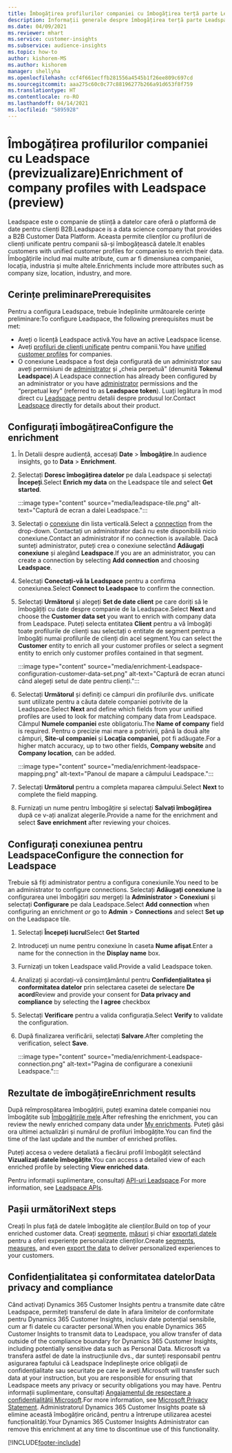 ```yaml
---
title: Îmbogățirea profilurilor companiei cu îmbogățirea terță parte Leadspace
description: Informații generale despre îmbogățirea terță parte Leadspace.
ms.date: 04/09/2021
ms.reviewer: mhart
ms.service: customer-insights
ms.subservice: audience-insights
ms.topic: how-to
author: kishorem-MS
ms.author: kishorem
manager: shellyha
ms.openlocfilehash: ccf4f661ecffb281556a4545b1f26ee809c697cd
ms.sourcegitcommit: aaa275c60c0c77c88196277b266a91d653f8f759
ms.translationtype: HT
ms.contentlocale: ro-RO
ms.lasthandoff: 04/14/2021
ms.locfileid: "5895928"
---
```

# <a name="enrichment-of-company-profiles-with-leadspace-preview"></a><span data-ttu-id="de1d8-103">Îmbogățirea profilurilor companiei cu Leadspace (previzualizare)</span><span class="sxs-lookup"><span data-stu-id="de1d8-103">Enrichment of company profiles with Leadspace (preview)</span></span>

<span data-ttu-id="de1d8-104">Leadspace este o companie de știință a datelor care oferă o platformă de date pentru clienți B2B.</span><span class="sxs-lookup"><span data-stu-id="de1d8-104">Leadspace is a data science company that provides a B2B Customer Data Platform.</span></span> <span data-ttu-id="de1d8-105">Aceasta permite clienților cu profiluri de clienți unificate pentru companii să-și îmbogățească datele.</span><span class="sxs-lookup"><span data-stu-id="de1d8-105">It enables customers with unified customer profiles for companies to enrich their data.</span></span> <span data-ttu-id="de1d8-106">Îmbogățirile includ mai multe atribute, cum ar fi dimensiunea companiei, locația, industria și multe altele.</span><span class="sxs-lookup"><span data-stu-id="de1d8-106">Enrichments include more attributes such as company size, location, industry, and more.</span></span>

## <a name="prerequisites"></a><span data-ttu-id="de1d8-107">Cerințe preliminare</span><span class="sxs-lookup"><span data-stu-id="de1d8-107">Prerequisites</span></span>

<span data-ttu-id="de1d8-108">Pentru a configura Leadspace, trebuie îndeplinite următoarele cerințe preliminare:</span><span class="sxs-lookup"><span data-stu-id="de1d8-108">To configure Leadspace, the following prerequisites must be met:</span></span>

- <span data-ttu-id="de1d8-109">Aveți o licență Leadspace activă.</span><span class="sxs-lookup"><span data-stu-id="de1d8-109">You have an active Leadspace license.</span></span>
- <span data-ttu-id="de1d8-110">Aveți [profiluri de clienți unificate](customer-profiles.md) pentru companii.</span><span class="sxs-lookup"><span data-stu-id="de1d8-110">You have [unified customer profiles](customer-profiles.md) for companies.</span></span>
- <span data-ttu-id="de1d8-111">O conexiune Leadspace a fost deja configurată de un administrator sau aveți permisiuni de [administrator](permissions.md#administrator) și „cheia perpetuă" (denumită **Tokenul Leadspace**).</span><span class="sxs-lookup"><span data-stu-id="de1d8-111">A Leadspace connection has already been configured by an administrator or you have [administrator](permissions.md#administrator) permissions and the “perpetual key” (referred to as **Leadspace token**).</span></span> <span data-ttu-id="de1d8-112">Luați legătura în mod direct cu [Leadspace](https://www.leadspace.com/products/leadspace-on-demand/) pentru detalii despre produsul lor.</span><span class="sxs-lookup"><span data-stu-id="de1d8-112">Contact [Leadspace](https://www.leadspace.com/products/leadspace-on-demand/) directly for details about their product.</span></span>

## <a name="configure-the-enrichment"></a><span data-ttu-id="de1d8-113">Configurați îmbogățirea</span><span class="sxs-lookup"><span data-stu-id="de1d8-113">Configure the enrichment</span></span>

1. <span data-ttu-id="de1d8-114">În Detalii despre audiență, accesați **Date** > **Îmbogățire**.</span><span class="sxs-lookup"><span data-stu-id="de1d8-114">In audience insights, go to **Data** > **Enrichment**.</span></span>

1. <span data-ttu-id="de1d8-115">Selectați **Doresc îmbogățirea datelor** pe dala Leadspace și selectați **Începeți**.</span><span class="sxs-lookup"><span data-stu-id="de1d8-115">Select **Enrich my data** on the Leadspace tile and select **Get started**.</span></span>

   :::image type="content" source="media/leadspace-tile.png" alt-text="Captură de ecran a dalei Leadspace.":::

1. <span data-ttu-id="de1d8-117">Selectați o [conexiune](connections.md) din lista verticală.</span><span class="sxs-lookup"><span data-stu-id="de1d8-117">Select a [connection](connections.md) from the drop-down.</span></span> <span data-ttu-id="de1d8-118">Contactați un administrator dacă nu este disponibilă nicio conexiune.</span><span class="sxs-lookup"><span data-stu-id="de1d8-118">Contact an administrator if no connection is available.</span></span> <span data-ttu-id="de1d8-119">Dacă sunteți administrator, puteți crea o conexiune selectând **Adăugați conexiune** și alegând **Leadspace**.</span><span class="sxs-lookup"><span data-stu-id="de1d8-119">If you are an administrator, you can create a connection by selecting **Add connection** and choosing **Leadspace**.</span></span> 

1. <span data-ttu-id="de1d8-120">Selectați **Conectați-vă la Leadspace** pentru a confirma conexiunea.</span><span class="sxs-lookup"><span data-stu-id="de1d8-120">Select **Connect to Leadspace** to confirm the connection.</span></span>

1. <span data-ttu-id="de1d8-121">Selectați **Următorul** și alegeți **Set de date client** pe care doriți să le îmbogățiți cu date despre companie de la Leadspace.</span><span class="sxs-lookup"><span data-stu-id="de1d8-121">Select **Next** and choose the **Customer data set** you want to enrich with company data from Leadspace.</span></span> <span data-ttu-id="de1d8-122">Puteți selecta entitatea **Client** pentru a vă îmbogăți toate profilurile de clienți sau selectați o entitate de segment pentru a îmbogăți numai profilurile de clienți din acel segment.</span><span class="sxs-lookup"><span data-stu-id="de1d8-122">You can select the **Customer** entity to enrich all your customer profiles or select a segment entity to enrich only customer profiles contained in that segment.</span></span>

    :::image type="content" source="media/enrichment-Leadspace-configuration-customer-data-set.png" alt-text="Captură de ecran atunci când alegeți setul de date pentru clienți.":::

1. <span data-ttu-id="de1d8-124">Selectați **Următorul** și definiți ce câmpuri din profilurile dvs. unificate sunt utilizate pentru a căuta datele companiei potrivite de la Leadspace.</span><span class="sxs-lookup"><span data-stu-id="de1d8-124">Select **Next** and define which fields from your unified profiles are used to look for matching company data from Leadspace.</span></span> <span data-ttu-id="de1d8-125">Câmpul **Numele companiei** este obligatoriu.</span><span class="sxs-lookup"><span data-stu-id="de1d8-125">The **Name of company** field is required.</span></span> <span data-ttu-id="de1d8-126">Pentru o precizie mai mare a potrivirii, până la două alte câmpuri, **Site-ul companiei** și **Locația companiei**, pot fi adăugate.</span><span class="sxs-lookup"><span data-stu-id="de1d8-126">For a higher match accuracy, up to two other fields, **Company website** and **Company location**, can be added.</span></span>

   :::image type="content" source="media/enrichment-leadspace-mapping.png" alt-text="Panoul de mapare a câmpului Leadspace.":::

1. <span data-ttu-id="de1d8-128">Selectați **Următorul** pentru a completa maparea câmpului.</span><span class="sxs-lookup"><span data-stu-id="de1d8-128">Select **Next** to complete the field mapping.</span></span>

1. <span data-ttu-id="de1d8-129">Furnizați un nume pentru îmbogățire și selectați **Salvați îmbogățirea** după ce v-ați analizat alegerile.</span><span class="sxs-lookup"><span data-stu-id="de1d8-129">Provide a name for the enrichment and select **Save enrichment** after reviewing your choices.</span></span>


## <a name="configure-the-connection-for-leadspace"></a><span data-ttu-id="de1d8-130">Configurați conexiunea pentru Leadspace</span><span class="sxs-lookup"><span data-stu-id="de1d8-130">Configure the connection for Leadspace</span></span> 

<span data-ttu-id="de1d8-131">Trebuie să fiți administrator pentru a configura conexiunile.</span><span class="sxs-lookup"><span data-stu-id="de1d8-131">You need to be an administrator to configure connections.</span></span> <span data-ttu-id="de1d8-132">Selectați **Adăugați conexiune** la configurarea unei îmbogățiri *sau* mergeți la **Administrator** > **Conexiuni** și selectați **Configurare** pe dala Leadspace.</span><span class="sxs-lookup"><span data-stu-id="de1d8-132">Select **Add connection** when configuring an enrichment *or* go to **Admin** > **Connections** and select **Set up** on the Leadspace tile.</span></span>

1. <span data-ttu-id="de1d8-133">Selectați **Începeți lucrul**</span><span class="sxs-lookup"><span data-stu-id="de1d8-133">Select **Get Started**</span></span> 

1. <span data-ttu-id="de1d8-134">Introduceți un nume pentru conexiune în caseta **Nume afișat**.</span><span class="sxs-lookup"><span data-stu-id="de1d8-134">Enter a name for the connection in the **Display name** box.</span></span>

1. <span data-ttu-id="de1d8-135">Furnizați un token Leadspace valid.</span><span class="sxs-lookup"><span data-stu-id="de1d8-135">Provide a valid Leadspace token.</span></span>

1. <span data-ttu-id="de1d8-136">Analizați și acordați-vă consimțământul pentru **Confidențialitatea și conformitatea datelor** prin selectarea casetei de selectare **De acord**</span><span class="sxs-lookup"><span data-stu-id="de1d8-136">Review and provide your consent for **Data privacy and compliance** by selecting the **I agree** checkbox</span></span>

1. <span data-ttu-id="de1d8-137">Selectați **Verificare** pentru a valida configurația.</span><span class="sxs-lookup"><span data-stu-id="de1d8-137">Select **Verify** to validate the configuration.</span></span>

1. <span data-ttu-id="de1d8-138">După finalizarea verificării, selectați **Salvare**.</span><span class="sxs-lookup"><span data-stu-id="de1d8-138">After completing the verification, select **Save**.</span></span>
   
   :::image type="content" source="media/enrichment-Leadspace-connection.png" alt-text="Pagina de configurare a conexiunii Leadspace.":::

## <a name="enrichment-results"></a><span data-ttu-id="de1d8-140">Rezultate de îmbogățire</span><span class="sxs-lookup"><span data-stu-id="de1d8-140">Enrichment results</span></span>

<span data-ttu-id="de1d8-141">După reîmprospătarea îmbogățirii, puteți examina datele companiei nou îmbogățite sub [Îmbogățirile mele](enrichment-hub.md).</span><span class="sxs-lookup"><span data-stu-id="de1d8-141">After refreshing the enrichment, you can review the newly enriched company data under [My enrichments](enrichment-hub.md).</span></span> <span data-ttu-id="de1d8-142">Puteți găsi ora ultimei actualizări și numărul de profiluri îmbogățite.</span><span class="sxs-lookup"><span data-stu-id="de1d8-142">You can find the time of the last update and the number of enriched profiles.</span></span>

<span data-ttu-id="de1d8-143">Puteți accesa o vedere detaliată a fiecărui profil îmbogățit selectând **Vizualizați datele îmbogățite**.</span><span class="sxs-lookup"><span data-stu-id="de1d8-143">You can access a detailed view of each enriched profile by selecting **View enriched data**.</span></span>

<span data-ttu-id="de1d8-144">Pentru informații suplimentare, consultați [API-uri Leadspace](https://support.leadspace.com/hc/en-us/sections/201997649-API).</span><span class="sxs-lookup"><span data-stu-id="de1d8-144">For more information, see [Leadspace APIs](https://support.leadspace.com/hc/en-us/sections/201997649-API).</span></span>

## <a name="next-steps"></a><span data-ttu-id="de1d8-145">Pașii următori</span><span class="sxs-lookup"><span data-stu-id="de1d8-145">Next steps</span></span>

<span data-ttu-id="de1d8-146">Creați în plus față de datele îmbogățite ale clienților.</span><span class="sxs-lookup"><span data-stu-id="de1d8-146">Build on top of your enriched customer data.</span></span> <span data-ttu-id="de1d8-147">Creați [segmente](segments.md), [măsuri](measures.md) și chiar [exportați datele](export-destinations.md) pentru a oferi experiențe personalizate clienților.</span><span class="sxs-lookup"><span data-stu-id="de1d8-147">Create [segments](segments.md), [measures](measures.md), and even [export the data](export-destinations.md) to deliver personalized experiences to your customers.</span></span>

## <a name="data-privacy-and-compliance"></a><span data-ttu-id="de1d8-148">Confidențialitatea și conformitatea datelor</span><span class="sxs-lookup"><span data-stu-id="de1d8-148">Data privacy and compliance</span></span>

<span data-ttu-id="de1d8-149">Când activați Dynamics 365 Customer Insights pentru a transmite date către Leadspace, permiteți transferul de date în afara limitelor de conformitate pentru Dynamics 365 Customer Insights, inclusiv date potențial sensibile, cum ar fi datele cu caracter personal.</span><span class="sxs-lookup"><span data-stu-id="de1d8-149">When you enable Dynamics 365 Customer Insights to transmit data to Leadspace, you allow transfer of data outside of the compliance boundary for Dynamics 365 Customer Insights, including potentially sensitive data such as Personal Data.</span></span> <span data-ttu-id="de1d8-150">Microsoft va transfera astfel de date la instrucțiunile dvs., dar sunteți responsabil pentru asigurarea faptului că Leadspace îndeplinește orice obligații de confidențialitate sau securitate pe care le aveți.</span><span class="sxs-lookup"><span data-stu-id="de1d8-150">Microsoft will transfer such data at your instruction, but you are responsible for ensuring that Leadspace meets any privacy or security obligations you may have.</span></span> <span data-ttu-id="de1d8-151">Pentru informații suplimentare, consultați [Angajamentul de respectare a confidențialității Microsoft](https://go.microsoft.com/fwlink/?linkid=396732).</span><span class="sxs-lookup"><span data-stu-id="de1d8-151">For more information, see [Microsoft Privacy Statement](https://go.microsoft.com/fwlink/?linkid=396732).</span></span>
<span data-ttu-id="de1d8-152">Administratorul Dynamics 365 Customer Insights poate să elimine această îmbogățire oricând, pentru a întrerupe utilizarea acestei funcționalități.</span><span class="sxs-lookup"><span data-stu-id="de1d8-152">Your Dynamics 365 Customer Insights Administrator can remove this enrichment at any time to discontinue use of this functionality.</span></span>


[!INCLUDE[footer-include](../includes/footer-banner.md)]
